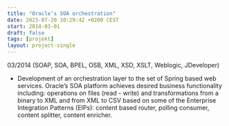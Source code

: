 ```yaml
---
title: "Oracle’s SOA orchestration"
date: 2023-07-20 10:29:42 +0200 CEST
start: 2014-03-01
draft: false
tags: [projekt]
layout: project-single
---
```


03/2014 (SOAP, SOA, BPEL, OSB, XML, XSD, XSLT, Weblogic, JDeveloper)
- Development of an orchestration layer to the set of Spring based web services. Oracle’s SOA platform achieves desired business functionality including: operations on files (read - write) and transformations from a binary to XML and from XML to CSV based on some of the Enterprise Integration Patterns (EIPs): content based router, polling consumer, content splitter, content enricher.

